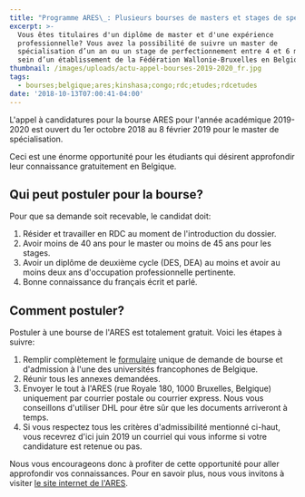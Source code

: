 ```yaml
---
title: "Programme ARES\_: Plusieurs bourses de masters et stages de spécialisation en Belgique"
excerpt: >-
  Vous êtes titulaires d'un diplôme de master et d'une expérience
  professionnelle? Vous avez la possibilité de suivre un master de
  spécialisation d’un an ou un stage de perfectionnement entre 4 et 6 mois au
  sein d’un établissement de la Fédération Wallonie-Bruxelles en Belgique. 
thumbnail: /images/uploads/actu-appel-bourses-2019-2020_fr.jpg
tags:
  - bourses;belgique;ares;kinshasa;congo;rdc;etudes;rdcetudes
date: '2018-10-13T07:00:41-04:00'
---
```

L'appel à candidatures pour la bourse ARES pour l'année académique 2019-2020 est ouvert du 1er octobre 2018 au 8 février 2019 pour le master de spécialisation.

Ceci est une énorme opportunité pour les étudiants qui désirent approfondir leur connaissance gratuitement en Belgique.

## Qui peut postuler pour la bourse?

Pour que sa demande soit recevable, le candidat doit:

1. Résider et travailler en RDC au moment de l'introduction du dossier.
2. Avoir moins de 40 ans pour le master ou moins de 45 ans pour les stages.
3. Avoir un diplôme de deuxième cycle (DES, DEA) au moins et avoir au moins deux ans d'occupation professionnelle pertinente.
4. Bonne connaissance du français écrit et parlé.

## Comment postuler?

Postuler à une bourse de l'ARES est totalement gratuit. Voici les étapes à suivre:

1. Remplir complètement le <a href="https://www.ares-ac.be/images/Bourses/CSI/ARES-Bourses-Formulaire-de-candidature-2019-2020.doc" target="_blank" rel="nofollow noopener">formulaire</a> unique de demande de bourse et d'admission à l'une des universités francophones de Belgique.
2. Réunir tous les annexes demandées.
3. Envoyer le tout à l'ARES (rue Royale 180, 1000 Bruxelles, Belgique) uniquement par courrier postale ou courrier express. Nous vous conseillons d'utiliser DHL pour être sûr que les documents arriveront à temps.
4. Si vous respectez tous les critères d'admissibilité mentionné ci-haut, vous recevrez d'ici juin 2019 un courriel qui vous informe si votre candidature est retenue ou pas.

Nous vous encourageons donc à profiter de cette opportunité pour aller approfondir vos connaissances. Pour en savoir plus, nous vous invitons à visiter <a href="https://www.ares-ac.be/fr/cooperation-au-developpement/bourses/masters-et-stages-en-belgique" target="_blank" rel="nofollow noopener">le site internet de l'ARES</a>.
